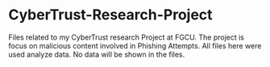 # CyberTrust-Research-Project
Files related to my CyberTrust research Project at FGCU. 
The project is focus on malicious content involved in Phishing Attempts. 
All files here were used analyze data. 
No data will be shown in the files.
